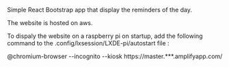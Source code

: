 Simple React Bootstrap app that display the reminders of the day.

The website is hosted on aws. 

To dispaly the website on a raspberry pi on startup, add the following command to the .config/lxsession/LXDE-pi/autostart file :

@chromium-browser --incognito --kiosk https://master.***.amplifyapp.com/

